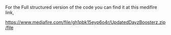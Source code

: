 For the Full structured version of the code you can find it at this medifire link,

https://www.mediafire.com/file/gh1pbk15eyp6o4r/UpdatedDayzBoosterz.zip/file
